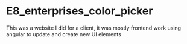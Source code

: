 # E8_enterprises_color_picker
This was a website I did for a client, it was mostly frontend work using angular to update and create new UI elements
